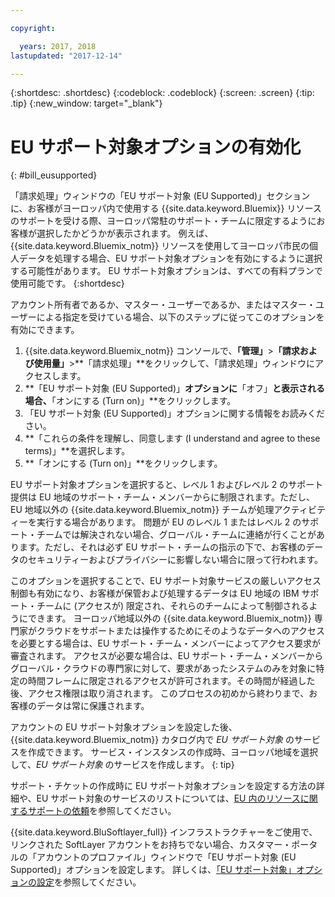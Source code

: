 ```yaml
---

copyright:

  years: 2017, 2018
lastupdated: "2017-12-14"

---
```


{:shortdesc: .shortdesc}
{:codeblock: .codeblock}
{:screen: .screen}
{:tip: .tip}
{:new_window: target="_blank"}

# EU サポート対象オプションの有効化
{: #bill_eusupported}

「請求処理」ウィンドウの「EU サポート対象 (EU Supported)」セクションに、お客様がヨーロッパ内で使用する {{site.data.keyword.Bluemix}} リソースのサポートを受ける際、ヨーロッパ常駐のサポート・チームに限定するようにお客様が選択したかどうかが表示されます。 例えば、{{site.data.keyword.Bluemix_notm}} リソースを使用してヨーロッパ市民の個人データを処理する場合、EU サポート対象オプションを有効にするように選択する可能性があります。 EU サポート対象オプションは、すべての有料プランで使用可能です。
{:shortdesc}

アカウント所有者であるか、マスター・ユーザーであるか、またはマスター・ユーザーによる指定を受けている場合、以下のステップに従ってこのオプションを有効にできます。

1. {{site.data.keyword.Bluemix_notm}} コンソールで、**「管理」**>**「請求および使用量」**>**「請求処理」**をクリックして、「請求処理」ウィンドウにアクセスします。  
2. **「EU サポート対象 (EU Supported)」**オプションに**「オフ」**と表示される場合、**「オンにする (Turn on)」**をクリックします。
3. 「EU サポート対象 (EU Supported)」オプションに関する情報をお読みください。
4. **「これらの条件を理解し、同意します (I understand and agree to these terms)」**を選択します。
5. **「オンにする (Turn on)」**をクリックします。

EU サポート対象オプションを選択すると、レベル 1 およびレベル 2 のサポート提供は EU 地域のサポート・チーム・メンバーからに制限されます。ただし、EU 地域以外の {{site.data.keyword.Bluemix_notm}} チームが処理アクティビティーを実行する場合があります。 問題が EU のレベル 1 またはレベル 2 のサポート・チームでは解決されない場合、グローバル・チームに連絡が行くことがあります。ただし、それは必ず EU サポート・チームの指示の下で、お客様のデータのセキュリティーおよびプライバシーに影響しない場合に限って行われます。

このオプションを選択することで、EU サポート対象サービスの厳しいアクセス制御も有効になり、お客様が保管および処理するデータは EU 地域の IBM サポート・チームに (アクセスが) 限定され、それらのチームによって制御されるようにできます。 ヨーロッパ地域以外の {{site.data.keyword.Bluemix_notm}} 専門家がクラウドをサポートまたは操作するためにそのようなデータへのアクセスを必要とする場合は、EU サポート・チーム・メンバーによってアクセス要求が審査されます。 アクセスが必要な場合は、EU サポート・チーム・メンバーからグローバル・クラウドの専門家に対して、要求があったシステムのみを対象に特定の時間フレームに限定されるアクセスが許可されます。その時間が経過した後、アクセス権限は取り消されます。 このプロセスの初めから終わりまで、お客様のデータは常に保護されます。

アカウントの EU サポート対象オプションを設定した後、{{site.data.keyword.Bluemix_notm}} カタログ内で *EU サポート対象* のサービスを作成できます。 サービス・インスタンスの作成時、ヨーロッパ地域を選択して、*EU サポート対象* のサービスを作成します。
{: tip}

サポート・チケットの作成時に EU サポート対象オプションを設定する方法の詳細や、EU サポート対象のサービスのリストについては、[EU 内のリソースに関するサポートの依頼](/docs/get-support/howtogetsupport.html#eusupported)を参照してください。

{{site.data.keyword.BluSoftlayer_full}} インフラストラクチャーをご使用で、リンクされた SoftLayer アカウントをお持ちでない場合、カスタマー・ポータルの「アカウントのプロファイル」ウィンドウで「EU サポート対象 (EU Supported)」オプションを設定します。 詳しくは、[「EU サポート対象」オプションの設定](/docs/customer-portal/cpmanuserprof.html#cp_seteusupported)を参照してください。
